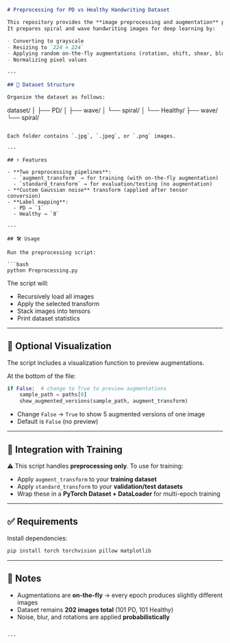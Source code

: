
```markdown
# Preprocessing for PD vs Healthy Handwriting Dataset

This repository provides the **image preprocessing and augmentation** pipeline for the Parkinson’s Disease (PD) vs Healthy handwriting dataset.  
It prepares spiral and wave handwriting images for deep learning by:

- Converting to grayscale  
- Resizing to `224 × 224`  
- Applying random on-the-fly augmentations (rotation, shift, shear, blur, Gaussian noise)  
- Normalizing pixel values  

---

## 📂 Dataset Structure

Organize the dataset as follows:

```

dataset/
│
├── PD/
│   ├── wave/
│   └── spiral/
│
└── Healthy/
├── wave/
└── spiral/

````

Each folder contains `.jpg`, `.jpeg`, or `.png` images.

---

## ⚡ Features

- **Two preprocessing pipelines**:
  - `augment_transform` → for training (with on-the-fly augmentation)
  - `standard_transform` → for evaluation/testing (no augmentation)
- **Custom Gaussian noise** transform (applied after tensor conversion)
- **Label mapping**:
  - PD → `1`
  - Healthy → `0`

---

## 🛠️ Usage

Run the preprocessing script:

```bash
python Preprocessing.py
````

The script will:

* Recursively load all images
* Apply the selected transform
* Stack images into tensors
* Print dataset statistics

---

## 👀 Optional Visualization

The script includes a visualization function to preview augmentations.

At the bottom of the file:

```python
if False:  # change to True to preview augmentations
    sample_path = paths[0]
    show_augmented_versions(sample_path, augment_transform)
```

* Change `False` → `True` to show 5 augmented versions of one image
* Default is `False` (no preview)

---

## 🔧 Integration with Training

⚠️ This script handles **preprocessing only**.
To use for training:

* Apply `augment_transform` to your **training dataset**
* Apply `standard_transform` to your **validation/test datasets**
* Wrap these in a **PyTorch Dataset + DataLoader** for multi-epoch training

---

## ✅ Requirements

Install dependencies:

```bash
pip install torch torchvision pillow matplotlib
```

---

## 👤 Notes

* Augmentations are **on-the-fly** → every epoch produces slightly different images
* Dataset remains **202 images total** (101 PD, 101 Healthy)
* Noise, blur, and rotations are applied **probabilistically**

```

---

